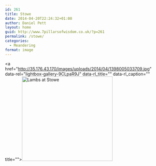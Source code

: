 ```yaml
---
id: 261
title: Stowe
date: 2014-04-20T22:24:32+01:00
author: Daniel Pett
layout: home
guid: http://www.7pillarsofwisdom.co.uk/?p=261
permalink: /stowe/
categories:
  - Meandering
format: image
---
```

<a href="http://35.176.43.170/images/uploads/2014/04/1398005033709.jpg" data-rel="lightbox-gallery-9CLpaR9J" data-rl\_title="" data-rl\_caption="" title=""><img class="alignleft size-medium wp-image-262" src="http://35.176.43.170/images/uploads/2014/04/1398005033709-300x280.jpg" alt="Lambs at Stowe" width="300" height="280" srcset="https://museologi.st/images/uploads/2014/04/1398005033709-300x280.jpg 300w, https://museologi.st/images/uploads/2014/04/1398005033709.jpg 653w" sizes="(max-width: 300px) 100vw, 300px" /></a>